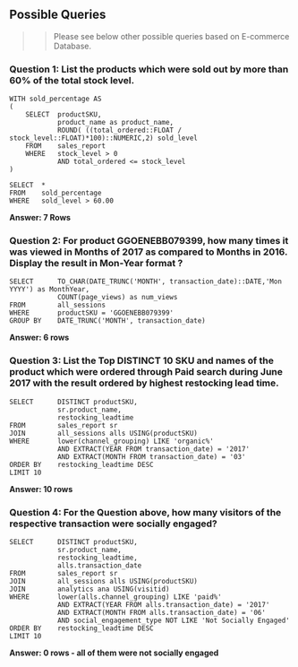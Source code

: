 ## Possible Queries
>>Please see below other possible queries based on E-commerce Database.

### Question 1: List the products which were sold out by more than 60% of the total stock level.

```
WITH sold_percentage AS
(
	SELECT  productSKU,
			product_name as product_name,
			ROUND( ((total_ordered::FLOAT / stock_level::FLOAT)*100)::NUMERIC,2) sold_level
	FROM    sales_report
	WHERE   stock_level > 0 
	        AND total_ordered <= stock_level
)

SELECT  *
FROM    sold_percentage
WHERE   sold_level > 60.00
```

**Answer: 7 Rows**



### Question 2: For product GGOENEBB079399, how many times it was viewed in Months of 2017 as compared to Months in 2016. Display the result in Mon-Year format ?
```
SELECT 		TO_CHAR(DATE_TRUNC('MONTH', transaction_date)::DATE,'Mon YYYY') as MonthYear, 
			COUNT(page_views) as num_views
FROM 		all_sessions
WHERE 		productSKU = 'GGOENEBB079399' 
GROUP BY 	DATE_TRUNC('MONTH', transaction_date) 
```
**Answer: 6 rows**

### Question 3: List the Top DISTINCT 10 SKU and names of the product which were ordered through Paid search during June 2017 with the result ordered by highest restocking lead time.
```
SELECT 		DISTINCT productSKU, 
			sr.product_name, 
			restocking_leadtime
FROM 		sales_report sr
JOIN 		all_sessions alls USING(productSKU)
WHERE 		lower(channel_grouping) LIKE 'organic%' 
			AND EXTRACT(YEAR FROM transaction_date) = '2017' 
			AND EXTRACT(MONTH FROM transaction_date) = '03'
ORDER BY 	restocking_leadtime DESC
LIMIT 10
```
**Answer: 10 rows**

### Question 4: For the Question above, how many visitors of the respective transaction were socially engaged?

```
SELECT 		DISTINCT productSKU,
			sr.product_name, 
			restocking_leadtime,
			alls.transaction_date
FROM 		sales_report sr
JOIN 		all_sessions alls USING(productSKU)
JOIN		analytics ana USING(visitid) 
WHERE 		lower(alls.channel_grouping) LIKE 'paid%' 
			AND EXTRACT(YEAR FROM alls.transaction_date) = '2017' 
			AND EXTRACT(MONTH FROM alls.transaction_date) = '06'
			AND social_engagement_type NOT LIKE 'Not Socially Engaged'
ORDER BY 	restocking_leadtime DESC
LIMIT 10 
```

**Answer: 0 rows - all of them were not socially engaged**


